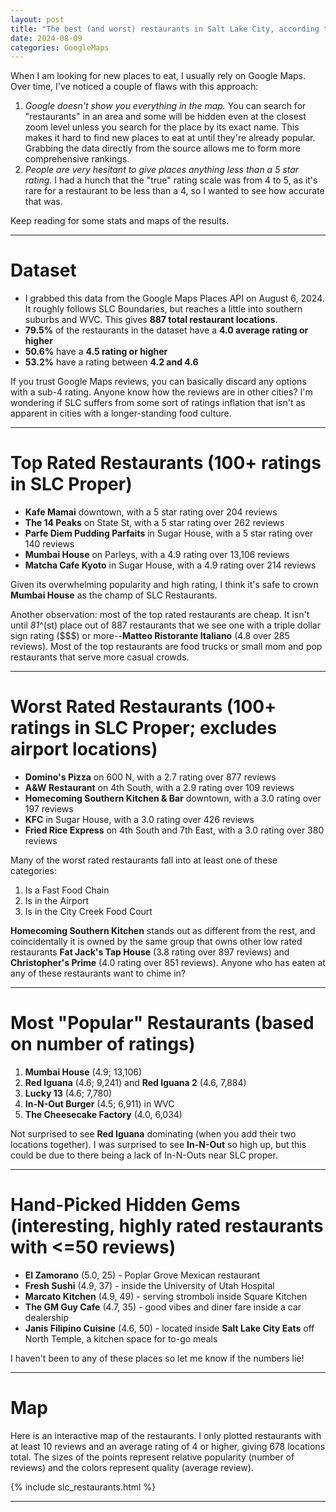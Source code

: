 ```yaml
---
layout: post
title: "The best (and worst) restaurants in Salt Lake City, according to Google Maps"
date: 2024-08-09
categories: GoogleMaps
---
```


When I am looking for new places to eat, I usually rely on Google Maps. Over time, I've noticed a couple of flaws with this approach:

1. *Google doesn't show you everything in the map.* You can search for "restaurants" in an area and some will be hidden even at the closest zoom level unless you search for the place by its exact name. This makes it hard to find new places to eat at until they're already popular. Grabbing the data directly from the source allows me to form more comprehensive rankings.
2. *People are very hesitant to give places anything less than a 5 star rating.* I had a hunch that the "true" rating scale was from 4 to 5, as it's rare for a restaurant to be less than a 4, so I wanted to see how accurate that was.

Keep reading for some stats and maps of the results.

***

# Dataset

* I grabbed this data from the Google Maps Places API on August 6, 2024. It roughly follows SLC Boundaries, but reaches a little into southern suburbs and WVC. This gives **887 total restaurant locations**.
* **79.5%** of the restaurants in the dataset have a **4.0 average rating or higher**
* **50.6%** have a **4.5 rating or higher**
* **53.2%** have a rating between **4.2 and 4.6**

If you trust Google Maps reviews, you can basically discard any options with a sub-4 rating. Anyone know how the reviews are in other cities? I'm wondering if SLC suffers from some sort of ratings inflation that isn't as apparent in cities with a longer-standing food culture.

***

# Top Rated Restaurants (100+ ratings in SLC Proper)

* **Kafe Mamai** downtown, with a 5 star rating over 204 reviews
* **The 14 Peaks** on State St, with a 5 star rating over 262 reviews
* **Parfe Diem Pudding Parfaits** in Sugar House, with a 5 star rating over 140 reviews
* **Mumbai House** on Parleys, with a 4.9 rating over 13,106 reviews
* **Matcha Cafe Kyoto** in Sugar House, with a 4.9 rating over 214 reviews

Given its overwhelming popularity and high rating, I think it's safe to crown **Mumbai House** as the champ of SLC Restaurants.

Another observation: most of the top rated restaurants are cheap. It isn't until *81*^(st) place out of 887 restaurants that we see one with a triple dollar sign rating ($$$) or more--**Matteo Ristorante Italiano** (4.8 over 285 reviews). Most of the top restaurants are food trucks or small mom and pop restaurants that serve more casual crowds.

***

# Worst Rated Restaurants (100+ ratings in SLC Proper; excludes airport locations)

* **Domino's Pizza** on 600 N, with a 2.7 rating over 877 reviews
* **A&W Restaurant** on 4th South, with a 2.9 rating over 109 reviews
* **Homecoming Southern Kitchen & Bar** downtown, with a 3.0 rating over 197 reviews
* **KFC** in Sugar House, with a 3.0 rating over 426 reviews
* **Fried Rice Express** on 4th South and 7th East, with a 3.0 rating over 380 reviews

Many of the worst rated restaurants fall into at least one of these categories:

1. Is a Fast Food Chain
2. Is in the Airport
3. Is in the City Creek Food Court

**Homecoming Southern Kitchen** stands out as different from the rest, and coincidentally it is owned by the same group that owns other low rated restaurants **Fat Jack's Tap House** (3.8 rating over 897 reviews) and **Christopher's Prime** (4.0 rating over 851 reviews). Anyone who has eaten at any of these restaurants want to chime in?

***

# Most "Popular" Restaurants (based on number of ratings)

1. **Mumbai House** (4.9; 13,106)
2. **Red Iguana** (4.6; 9,241) and **Red Iguana 2** (4.6, 7,884)
3. **Lucky 13** (4.6; 7,780)
4. **In-N-Out Burger** (4.5; 6,911) in WVC
5. **The Cheesecake Factory** (4.0, 6,034)

Not surprised to see **Red Iguana** dominating (when you add their two locations together). I was surprised to see **In-N-Out** so high up, but this could be due to there being a lack of In-N-Outs near SLC proper.

***

# Hand-Picked Hidden Gems (interesting, highly rated restaurants with <=50 reviews)

* **El Zamorano** (5.0, 25) - Poplar Grove Mexican restaurant
* **Fresh Sushi** (4.9, 37) - inside the University of Utah Hospital
* **Marcato Kitchen** (4.9, 49) - serving stromboli inside Square Kitchen
* **The GM Guy Cafe** (4.7, 35) - good vibes and diner fare inside a car dealership
* **Janis Filipino Cuisine** (4.6, 50) - located inside **Salt Lake City Eats** off North Temple, a kitchen space for to-go meals

I haven't been to any of these places so let me know if the numbers lie!

***

# Map

Here is an interactive map of the restaurants. I only plotted restaurants with at least 10 reviews and an average rating of 4 or higher, giving 678 locations total. The sizes of the points represent relative popularity (number of reviews) and the colors represent quality (average review).

{% include slc_restaurants.html %}

***